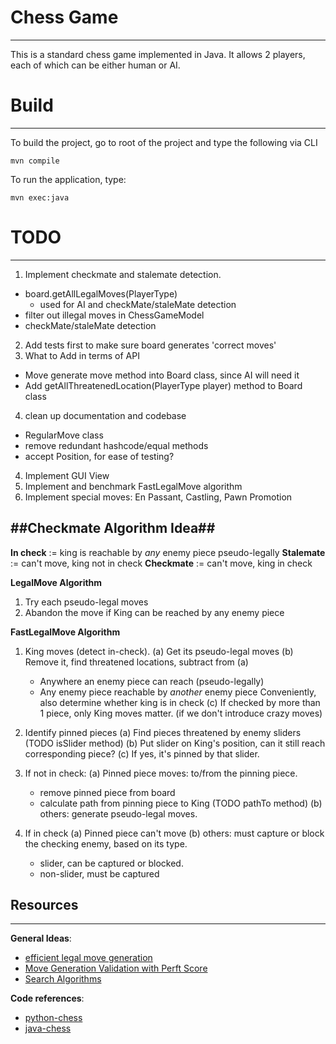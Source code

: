 
# Chess Game
---
This is a standard chess game implemented in Java.
It allows 2 players, each of which can be either human or AI.

# Build
---
To build the project, go to root of the project and type the following via CLI
```
mvn compile
```

To run the application, type:
```
mvn exec:java
```

# TODO
---
1. Implement checkmate and stalemate detection.
  - board.getAllLegalMoves(PlayerType)
    - used for AI and checkMate/staleMate detection
  - filter out illegal moves in ChessGameModel
  - checkMate/staleMate detection
2. Add tests first to make sure board generates 'correct moves'
3. What to Add in terms of API
  - Move generate move method into Board class, since AI will need it
  - Add getAllThreatenedLocation(PlayerType player) method to Board class

4. clean up documentation and codebase
  - RegularMove class
  - remove redundant hashcode/equal methods
  - accept Position, for ease of testing?

4. Implement GUI View
5. Implement and benchmark FastLegalMove algorithm
6. Implement special moves: En Passant, Castling, Pawn Promotion


##Checkmate Algorithm Idea##
---
__In check__  := king is reachable by _any_ enemy piece pseudo-legally
__Stalemate__ := can't move, king not in check
__Checkmate__ := can't move, king in check

__LegalMove Algorithm__
1. Try each pseudo-legal moves
2. Abandon the move if King can be reached by any enemy piece

__FastLegalMove Algorithm__
1. King moves (detect in-check).
 (a) Get its pseudo-legal moves
 (b) Remove it, find threatened locations, subtract from (a)
     - Anywhere an enemy piece can reach (pseudo-legally)
     - Any enemy piece reachable by _another_ enemy piece
     Conveniently, also determine whether king is in check
 (c) If checked by more than 1 piece, only King moves matter. 
     (if we don't introduce crazy moves)

2. Identify pinned pieces
 (a) Find pieces threatened by enemy sliders (TODO isSlider method)
 (b) Put slider on King's position, can it still reach corresponding piece?
 (c) If yes, it's pinned by that slider.

3. If not in check:
 (a) Pinned piece moves: to/from the pinning piece.
     - remove pinned piece from board
     - calculate path from pinning piece to King (TODO pathTo method)
 (b) others: generate pseudo-legal moves.

4. If in check
 (a) Pinned piece can't move
 (b) others: must capture or block the checking enemy, based on its type.
     - slider, can be captured or blocked.
     - non-slider, must be captured


## Resources ##
---
__General Ideas__:
- [efficient legal move generation](https://peterellisjones.com/posts/generating-legal-chess-moves-efficiently/)
- [Move Generation Validation with Perft Score](http://mediocrechess.blogspot.com/2007/01/guide-perft-scores.html)
- [Search Algorithms](http://www.frayn.net/beowulf/theory.html)

__Code references__:
- [python-chess](https://github.com/niklasf/python-chess/blob/035e32b061430b36752bd994f36a86e4df25886d/chess/__init__.py)
- [java-chess](https://github.com/Vadman97/ChessGame/blob/master/src/vad/GameBoard.java)
